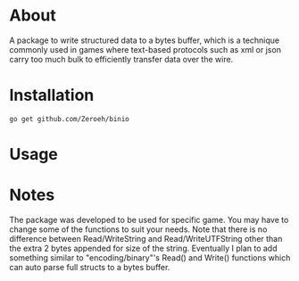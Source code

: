 # About
A package to write structured data to a bytes buffer, which is a technique commonly used in games where text-based protocols such as xml or json carry too much bulk to efficiently transfer data over the wire.

# Installation
`go get github.com/Zeroeh/binio`

# Usage


# Notes
The package was developed to be used for specific game. You may have to change some of the functions to suit your needs. Note that there is no difference between Read/WriteString and Read/WriteUTFString other than the extra 2 bytes appended for size of the string.
Eventually I plan to add something similar to "encoding/binary"'s Read() and Write() functions which can auto parse full structs to a bytes buffer.
